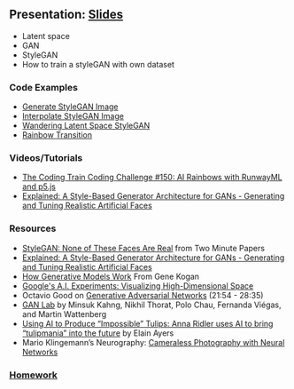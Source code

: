 ## Presentation: [Slides](https://docs.google.com/presentation/d/1Mv1XlDNRNRcX9xWRE5OQ31Wv7K5dL2svsbHid9Rr758/edit?usp=sharing)
- Latent space
- GAN
- StyleGAN
- How to train a styleGAN with own dataset

### Code Examples
* [Generate StyleGAN Image](https://editor.p5js.org/ima_ml/sketches/GOiFqtbkK)
* [Interpolate StyleGAN Image](https://editor.p5js.org/ima_ml/sketches/dyJmIybwi-)
* [Wandering Latent Space StyleGAN](https://editor.p5js.org/ima_ml/sketches/7YZzS37yh)
* [Rainbow Transition](https://editor.p5js.org/yining/sketches/u4ZnAkJT9)

### Videos/Tutorials
* [The Coding Train Coding Challenge #150: AI Rainbows with RunwayML and p5.js](https://thecodingtrain.com/CodingChallenges/150-runway-rainbows.html)
* [Explained: A Style-Based Generator Architecture for GANs - Generating and Tuning Realistic Artificial Faces](https://heartbeat.fritz.ai/animated-stylegan-image-transitions-with-runwayml-57a2e20db80f)

### Resources
* [StyleGAN: None of These Faces Are Real](https://youtu.be/-cOYwZ2XcAc) from Two Minute Papers
* [Explained: A Style-Based Generator Architecture for GANs - Generating and Tuning Realistic Artificial Faces](https://towardsdatascience.com/explained-a-style-based-generator-architecture-for-gans-generating-and-tuning-realistic-6cb2be0f431)
* [How Generative Models Work](https://youtu.be/f-cCpVGoxhY) From Gene Kogan
* [Google's A.I. Experiments: Visualizing High-Dimensional Space](https://www.youtube.com/watch?v=wvsE8jm1GzE)
* Octavio Good on [Generative Adversarial Networks](https://www.youtube.com/watch?v=Oqm9vsf_hvU&feature=youtu.be&t=1313) (21:54 - 28:35)
* [GAN Lab](https://poloclub.github.io/ganlab/) by Minsuk Kahng, Nikhil Thorat, Polo Chau, Fernanda Viégas, and Martin Wattenberg
* [Using AI to Produce “Impossible” Tulips: Anna Ridler uses AI to bring “tulipmania” into the future](https://hyperallergic.com/487261/anna-ridler-tulipmania/) by Elain Ayers
* Mario Klingemann’s Neurography: [Cameraless Photography with Neural Networks](https://www.youtube.com/watch?v=21W5-q5YYjw)

### [Homework](https://github.com/yining1023/machine-learning-for-the-web/wiki/Week-8-2020-Fall)

